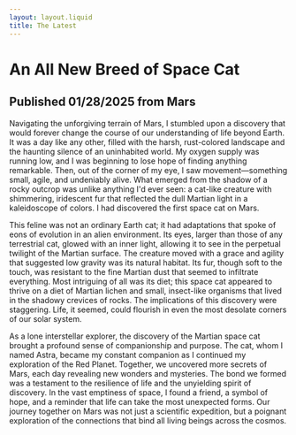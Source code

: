 ```yaml
---
layout: layout.liquid
title: The Latest
---
```


<!--AI model used: Microsoft CoPilot. Prompt: "write a three paragraph blog post about finding a new breed of space cat on Mars from the perspective of a lone human interstellar explorer".-->

# An All New Breed of Space Cat

## Published 01/28/2025 from Mars

Navigating the unforgiving terrain of Mars, I stumbled upon a discovery that would forever change the course of our understanding of life beyond Earth. It was a day like any other, filled with the harsh, rust-colored landscape and the haunting silence of an uninhabited world. My oxygen supply was running low, and I was beginning to lose hope of finding anything remarkable. Then, out of the corner of my eye, I saw movement—something small, agile, and undeniably alive. What emerged from the shadow of a rocky outcrop was unlike anything I'd ever seen: a cat-like creature with shimmering, iridescent fur that reflected the dull Martian light in a kaleidoscope of colors. I had discovered the first space cat on Mars.

This feline was not an ordinary Earth cat; it had adaptations that spoke of eons of evolution in an alien environment. Its eyes, larger than those of any terrestrial cat, glowed with an inner light, allowing it to see in the perpetual twilight of the Martian surface. The creature moved with a grace and agility that suggested low gravity was its natural habitat. Its fur, though soft to the touch, was resistant to the fine Martian dust that seemed to infiltrate everything. Most intriguing of all was its diet; this space cat appeared to thrive on a diet of Martian lichen and small, insect-like organisms that lived in the shadowy crevices of rocks. The implications of this discovery were staggering. Life, it seemed, could flourish in even the most desolate corners of our solar system.

As a lone interstellar explorer, the discovery of the Martian space cat brought a profound sense of companionship and purpose. The cat, whom I named Astra, became my constant companion as I continued my exploration of the Red Planet. Together, we uncovered more secrets of Mars, each day revealing new wonders and mysteries. The bond we formed was a testament to the resilience of life and the unyielding spirit of discovery. In the vast emptiness of space, I found a friend, a symbol of hope, and a reminder that life can take the most unexpected forms. Our journey together on Mars was not just a scientific expedition, but a poignant exploration of the connections that bind all living beings across the cosmos.